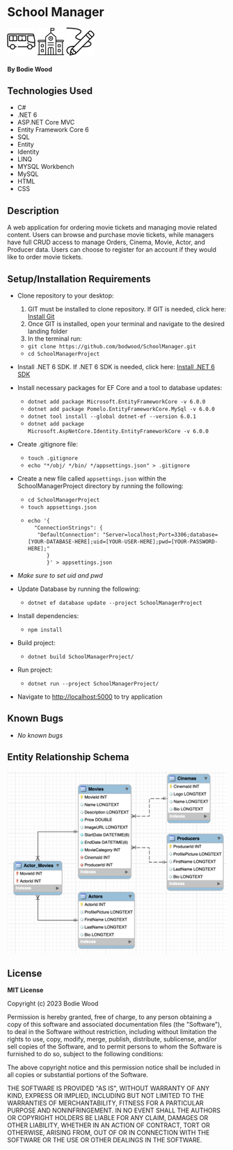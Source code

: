 # School Manager
![School Bus](https://github.com/bodwood/SchoolManager/blob/master/wwwroot/images/school-bus.png)
![School](https://github.com/bodwood/SchoolManager/blob/master/wwwroot/images/school.png)
![Pencil](https://github.com/bodwood/SchoolManager/blob/master/wwwroot/images/pencil.png)

#### By Bodie Wood

## Technologies Used

- C#
- .NET 6
- ASP.NET Core MVC
- Entity Framework Core 6
- SQL
- Entity
- Identity
- LINQ
- MYSQL Workbench
- MySQL
- HTML
- CSS

## Description

A web application for ordering movie tickets and managing movie related content. Users can browse and purchase movie tickets, while managers have full CRUD access to manage Orders, Cinema, Movie, Actor, and Producer data. Users can choose to register for an account if they would like to order movie tickets. 

## Setup/Installation Requirements

* Clone repository to your desktop:
  1. GIT must be installed to clone repository. If GIT is needed, click here: [Install Git](https://docs.github.com/en/get-started/quickstart/set-up-git)
  2. Once GIT is installed, open your terminal and navigate to the desired landing folder
  3. In the terminal run:
    - ```git clone https://github.com/bodwood/SchoolManager.git ```
    - ```cd SchoolManagerProject```
* Install .NET 6 SDK. If .NET 6 SDK is needed, click here: [Install .NET 6 SDK](https://dotnet.microsoft.com/en-us/download/dotnet/6.0)
* Install necessary packages for EF Core and a tool to database updates:
    - ```dotnet add package Microsoft.EntityFrameworkCore -v 6.0.0```
    - ```dotnet add package Pomelo.EntityFrameworkCore.MySql -v 6.0.0```
    - ```dotnet tool install --global dotnet-ef --version 6.0.1```
    - ```dotnet add package Microsoft.AspNetCore.Identity.EntityFrameworkCore -v 6.0.0```
* Create .gitignore file:
  - ```touch .gitignore```
  - ```echo "*/obj/ */bin/ */appsettings.json" > .gitignore ```

* Create a new file called ```appsettings.json``` within the SchoolManagerProject directory by running the following:
  - ```cd SchoolManagerProject```
  - ```touch appsettings.json```
  - ```
    echo '{
      "ConnectionStrings": {
       "DefaultConnection": "Server=localhost;Port=3306;database=[YOUR-DATABASE-HERE];uid=[YOUR-USER-HERE];pwd=[YOUR-PASSWORD-HERE];"
          }
          }' > appsettings.json
    ```
* _Make sure to set uid and pwd_

* Update Database by running the following:
  - ```dotnet ef database update --project SchoolManagerProject```

* Install dependencies:
  - ```npm install```

* Build project:
  - ```dotnet build SchoolManagerProject/```

* Run project:
  - ```dotnet run --project SchoolManagerProject/```

- Navigate to [http://localhost:5000](http://localhost:5000) to try application

## Known Bugs

* _No known bugs_

## Entity Relationship Schema
![ER Schema](https://github.com/bodwood/SchoolManager/blob/master/wwwroot/images/ER-Schema.png)

## License

**MIT License**

Copyright (c) 2023 Bodie Wood

Permission is hereby granted, free of charge, to any person obtaining a copy of this software and associated documentation files (the "Software"), to deal in the Software without restriction, including without limitation the rights to use, copy, modify, merge, publish, distribute, sublicense, and/or sell copies of the Software, and to permit persons to whom the Software is furnished to do so, subject to the following conditions:

The above copyright notice and this permission notice shall be included in all copies or substantial portions of the Software.

THE SOFTWARE IS PROVIDED "AS IS", WITHOUT WARRANTY OF ANY KIND, EXPRESS OR IMPLIED, INCLUDING BUT NOT LIMITED TO THE WARRANTIES OF MERCHANTABILITY, FITNESS FOR A PARTICULAR PURPOSE AND NONINFRINGEMENT. IN NO EVENT SHALL THE AUTHORS OR COPYRIGHT HOLDERS BE LIABLE FOR ANY CLAIM, DAMAGES OR OTHER LIABILITY, WHETHER IN AN ACTION OF CONTRACT, TORT OR OTHERWISE, ARISING FROM, OUT OF OR IN CONNECTION WITH THE SOFTWARE OR THE USE OR OTHER DEALINGS IN THE SOFTWARE.